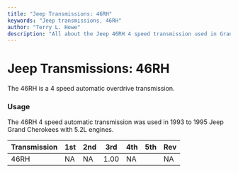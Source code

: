 ```yaml
---
title: "Jeep Transmissions: 46RH"
keywords: "Jeep transmissions, 46RH"
author: "Terry L. Howe"
description: "All about the Jeep 46RH 4 speed transmission used in Grand Cherokees with the 5.2L engine."
---
```


# Jeep Transmissions: 46RH

The 46RH is a 4 speed automatic overdrive transmission.

### Usage

The 46RH 4 speed automatic transmission was used in 1993 to 1995
Jeep Grand Cherokees with 5.2L engines.

| Transmission | 1st | 2nd | 3rd | 4th | 5th | Rev |
| --- | --- | --- | --- | --- | --- | --- |
| 46RH | NA | NA | 1.00 | NA |  | NA |